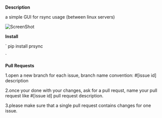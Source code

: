 **Description**

a simple GUI for rsync usage (between linux servers)

![ScreenShot](https://raw.githubusercontent.com/itay-bardugo/prsync/master/prsync/images/Screenshot.png)

**Install**

`
pip install prsync

`

**Pull Requests**

1.open a new branch for each issue, branch name convention: #[issue id] description
  
2.once your done with your changes, ask for a pull requst, name your pull request like  #[issue id] pull request description.
  
3.please make sure that a single pull request contains changes for one issue.



